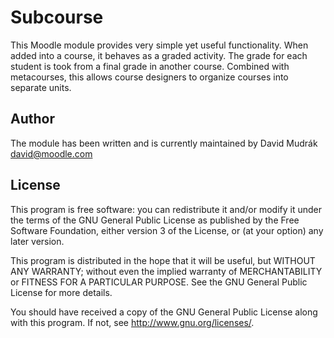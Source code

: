 Subcourse
=========

This Moodle module provides very simple yet useful functionality. When added into a course, it behaves as a graded activity. The
grade for each student is took from a final grade in another course. Combined with metacourses, this allows course designers to
organize courses into separate units.


Author
------

The module has been written and is currently maintained by David Mudrák <david@moodle.com>


License
-------

This program is free software: you can redistribute it and/or modify it under the terms of the GNU General Public License as
published by the Free Software Foundation, either version 3 of the License, or (at your option) any later version.

This program is distributed in the hope that it will be useful, but WITHOUT ANY WARRANTY; without even the implied warranty of
MERCHANTABILITY or FITNESS FOR A PARTICULAR PURPOSE.  See the GNU General Public License for more details.

You should have received a copy of the GNU General Public License along with this program. If not, see
<http://www.gnu.org/licenses/>.
